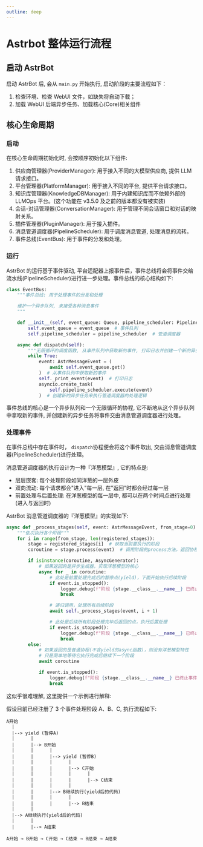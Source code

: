 ```yaml
---
outline: deep
---
```


# Astrbot 整体运行流程

## 启动 AstrBot

启动 AstrBot 后, 会从 `main.py` 开始执行, 启动阶段的主要流程如下：

1. 检查环境、检查 WebUI 文件，如缺失将自动下载；
2. 加载 WebUI 后端异步任务、加载核心(Core)相关组件

## 核心生命周期

### 启动

在核心生命周期初始化时, 会按顺序初始化以下组件:

1. 供应商管理器(ProviderManager): 用于接入不同的大模型供应商, 提供 LLM 请求接口。
2. 平台管理器(PlatformManager): 用于接入不同的平台, 提供平台请求接口。
3. 知识库管理器(KnowledgeDBManager): 用于内建知识库而不依赖外部的 LLMOps 平台。(这个功能在 v3.5.0 及之前的版本都没有被实装)
4. 会话-对话管理器(ConversationManager): 用于管理不同会话窗口和对话的映射关系。
5. 插件管理器(PluginManager): 用于接入插件。
6. 消息管道调度器(PipelineScheduler): 用于调度消息管道, 处理消息的流转。
7. 事件总线(EventBus): 用于事件的分发和处理。

### 运行

AstrBot 的运行基于事件驱动, 平台适配器上报事件后，事件总线将会将事件交给流水线(PipelineScheduler)进行进一步处理。事件总线的核心结构如下:

```Python
class EventBus:
    """事件总线: 用于处理事件的分发和处理

    维护一个异步队列, 来接受各种消息事件
    """

    def __init__(self, event_queue: Queue, pipeline_scheduler: PipelineScheduler):
        self.event_queue = event_queue  # 事件队列
        self.pipeline_scheduler = pipeline_scheduler  # 管道调度器

    async def dispatch(self):
        """无限循环的调度函数, 从事件队列中获取新的事件, 打印日志并创建一个新的异步任务来执行管道调度器的处理逻辑"""
        while True:
            event: AstrMessageEvent = (
                await self.event_queue.get()
            )  # 从事件队列中获取新的事件
            self._print_event(event)  # 打印日志
            asyncio.create_task(
                self.pipeline_scheduler.execute(event)
            )  # 创建新的异步任务来执行管道调度器的处理逻辑
```

事件总线的核心是一个异步队列和一个无限循环的协程, 它不断地从这个异步队列中拿取新的事件, 并创建新的异步任务将事件交由消息管道调度器进行处理。

### 处理事件

在事件总线中存在事件时， `dispatch`协程便会将这个事件取出, 交由消息管道调度器(PipelineScheduler)进行处理。

消息管道调度器的执行设计为一种『洋葱模型』, 它的特点是:

- 层层嵌套: 每个处理阶段如同洋葱的一层外皮
- 双向流动: 每个请求都会"进入"每一层, 在"返回"时都会经过每一层
- 前置处理与后置处理: 在洋葱模型的每一层中, 都可以在两个时间点进行处理(进入与返回时)

AstrBot 消息管道调度器的『洋葱模型』的实现如下:

```Python
async def _process_stages(self, event: AstrMessageEvent, from_stage=0):
    """依次执行各个阶段"""
    for i in range(from_stage, len(registered_stages)):
        stage = registered_stages[i]  # 获取当前要执行的阶段
        coroutine = stage.process(event)  # 调用阶段的process方法，返回协程或异步生成器

        if isinstance(coroutine, AsyncGenerator):
            # 如果返回的是异步生成器，实现洋葱模型的核心
            async for _ in coroutine:
                # 此处是前置处理完成后的暂停点(yield)，下面开始执行后续阶段
                if event.is_stopped():
                    logger.debug(f"阶段 {stage.__class__.__name__} 已终止事件传播。")
                    break

                # 递归调用，处理所有后续阶段
                await self._process_stages(event, i + 1)

                # 此处是后续所有阶段处理完毕后返回的点，执行后置处理
                if event.is_stopped():
                    logger.debug(f"阶段 {stage.__class__.__name__} 已终止事件传播。")
                    break
        else:
            # 如果返回的是普通协程(不含yield的async函数)，则没有洋葱模型特性
            # 只是简单地等待它执行完成后继续下一个阶段
            await coroutine

            if event.is_stopped():
                logger.debug(f"阶段 {stage.__class__.__name__} 已终止事件传播。")
                break
```

这似乎很难理解, 这里提供一个示例进行解释:

假设目前已经注册了 3 个事件处理阶段 A、B、C, 执行流程如下:

```
A开始
  |
  |--> yield (暂停A)
  |      |
  |      |--> B开始
  |      |      |
  |      |      |--> yield (暂停B)
  |      |      |      |
  |      |      |      |--> C开始
  |      |      |      |      |
  |      |      |      |      |--> C结束
  |      |      |      |
  |      |      |--> B继续执行(yield后的代码)
  |      |      |      |
  |      |      |      |--> B结束
  |      |
  |--> A继续执行(yield后的代码)
  |      |
  |      |--> A结束

A开始 → B开始 → C开始 → C结束 → B结束 → A结束
```
